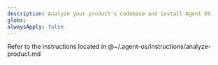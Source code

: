 ```yaml
---
description: Analyze your product's codebase and install Agent OS
globs:
alwaysApply: false
---
```


Refer to the instructions located in @~/.agent-os/instructions/analyze-product.md
